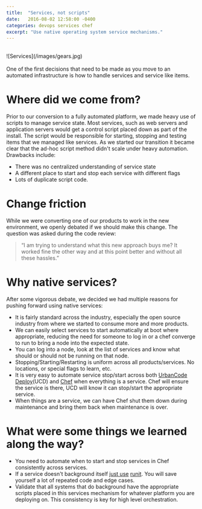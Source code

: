 ```yaml
---
title:  "Services, not scripts"
date:   2016-08-02 12:58:00 -0400
categories: devops services chef
excerpt: "Use native operating system service mechanisms."
---
```

<br>
![Services](/images/gears.jpg)
<br>
<br>
One of the first decisions that need to be made as you move to an automated infrastructure is how to handle services and service like items.

# Where did we come from?

Prior to our conversion to a fully automated platform, we made heavy use of scripts to manage service state.  Most services, such as web servers and application servers
would get a control script placed down as part of the install.  The script would be responsible for starting, stopping and testing items that we managed like services.
As we started our transition it became clear that the ad-hoc script method didn't scale under heavy automation.  Drawbacks include:

 * There was no centralized understanding of service state
 * A different place to start and stop each service with different flags
 * Lots of duplicate script code.

# Change friction

While we were converting one of our products to work in the new environment, we openly debated if we should make this change.  The question was asked during the code review:

> “I am trying to understand what this new approach buys me? It worked fine the other way and at this point better and without all these hassles.”

# Why native services?

After some vigorous debate, we decided we had multiple reasons for pushing forward using native services:

* It is fairly standard across the industry, especially the open source industry from where we started to consume more and more products.
* We can easily select services to start automatically at boot where appropriate, reducing the need for someone to log in or a chef converge to run to bring a node into the expected state.
* You can log into a node, look at the list of services and know what should or should not be running on that node.
* Stopping/Starting/Restarting is uniform across all products/services.  No locations, or special flags to learn, etc.
* It is very easy to automate service stop/start across both [UrbanCode Deploy](http://www.ibm.com/software/products/en/ucdep)(UCD) and [Chef](http://www.chef.io) when everything is a service.  Chef will ensure the service is there, UCD will know it can stop/start the appropriate service.
* When things are a service, we can have Chef shut them down during maintenance and bring them back when maintenance is over.


# What were some things we learned along the way?

* You need to automate when to start and stop services in Chef consistently across services.  
* If a service doesn't background itself [just use](http://jtimberman.housepub.org/blog/2012/12/29/process-supervision-solved-problem/) [runit](https://github.com/chef-cookbooks/runit).  You will save yourself a lot of repeated code and edge cases.
* Validate that all systems that do background have the appropriate scripts placed in this services mechanism for whatever platform you are deploying on.  This consistency is key for high level orchestration.
